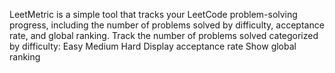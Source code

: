 LeetMetric is a simple tool that tracks your LeetCode problem-solving progress, including the number of problems solved by difficulty, acceptance rate, and global ranking.
Track the number of problems solved categorized by difficulty:
Easy
Medium
Hard
Display acceptance rate
Show global ranking
